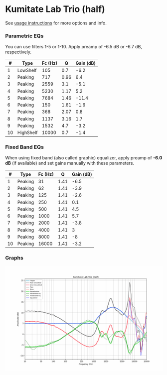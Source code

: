 # Kumitate Lab Trio (half)
See [usage instructions](https://github.com/jaakkopasanen/AutoEq#usage) for more options and info.

### Parametric EQs
You can use filters 1-5 or 1-10. Apply preamp of -6.5 dB or -6.7 dB, respectively.

|   # | Type      |   Fc (Hz) |    Q |   Gain (dB) |
|-----|-----------|-----------|------|-------------|
|   1 | LowShelf  |       105 | 0.7  |        -6.2 |
|   2 | Peaking   |       717 | 0.96 |         6.4 |
|   3 | Peaking   |      2559 | 3.1  |        -5.1 |
|   4 | Peaking   |      5230 | 1.17 |         5.2 |
|   5 | Peaking   |      7684 | 1.46 |       -11.4 |
|   6 | Peaking   |       150 | 1.61 |        -1.6 |
|   7 | Peaking   |       368 | 2.07 |         0.8 |
|   8 | Peaking   |      1137 | 3.16 |         1.7 |
|   9 | Peaking   |      1532 | 4.7  |        -3.2 |
|  10 | HighShelf |     10000 | 0.7  |        -1.4 |

### Fixed Band EQs
When using fixed band (also called graphic) equalizer, apply preamp of **-6.0 dB** (if available) and set gains manually with these parameters.

|   # | Type    |   Fc (Hz) |    Q |   Gain (dB) |
|-----|---------|-----------|------|-------------|
|   1 | Peaking |        31 | 1.41 |        -6.5 |
|   2 | Peaking |        62 | 1.41 |        -3.9 |
|   3 | Peaking |       125 | 1.41 |        -2.6 |
|   4 | Peaking |       250 | 1.41 |         0.1 |
|   5 | Peaking |       500 | 1.41 |         4.5 |
|   6 | Peaking |      1000 | 1.41 |         5.7 |
|   7 | Peaking |      2000 | 1.41 |        -3.8 |
|   8 | Peaking |      4000 | 1.41 |         3   |
|   9 | Peaking |      8000 | 1.41 |        -8   |
|  10 | Peaking |     16000 | 1.41 |        -3.2 |

### Graphs
![](./Kumitate%20Lab%20Trio%20(half).png)
